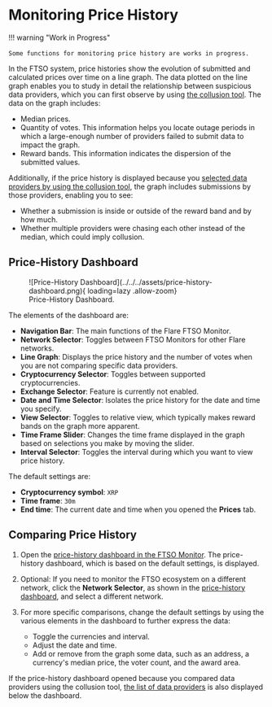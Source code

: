 # Monitoring Price History

!!! warning "Work in Progress"

    Some functions for monitoring price history are works in progress.

In the FTSO system, price histories show the evolution of submitted and calculated prices over time on a line graph.
The data plotted on the line graph enables you to study in detail the relationship between suspicious data providers, which you can first observe by using [the collusion tool](./exploring-collusion.md).
The data on the graph includes:

* Median prices.
* Quantity of votes.
  This information helps you locate outage periods in which a large-enough number of providers failed to submit data to impact the graph.
* Reward bands.
  This information indicates the dispersion of the submitted values.

Additionally, if the price history is displayed because you [selected data providers by using the collusion tool](./exploring-collusion.md), the graph includes submissions by those providers, enabling you to see:

* Whether a submission is inside or outside of the reward band and by how much.
* Whether multiple providers were chasing each other instead of the median, which could imply collusion.

## Price-History Dashboard

<figure markdown>
![Price-History Dashboard](../../../assets/price-history-dashboard.png){ loading=lazy .allow-zoom}
<figcaption>Price-History Dashboard.</figcaption>
</figure>

The elements of the dashboard are:

* **Navigation Bar**: The main functions of the Flare FTSO Monitor.
* **Network Selector**: Toggles between FTSO Monitors for other Flare networks.
* **Line Graph**: Displays the price history and the number of votes when you are not comparing specific data providers.
* **Cryptocurrency Selector**: Toggles between supported cryptocurrencies.
* **Exchange Selector**: Feature is currently not enabled.
* **Date and Time Selector**: Isolates the price history for the date and time you specify.
* **View Selector**: Toggles to relative view, which typically makes reward bands on the graph more apparent.
* **Time Frame Slider**: Changes the time frame displayed in the graph based on selections you make by moving the slider.
* **Interval Selector**: Toggles the interval during which you want to view price history.

The default settings are:

* **Cryptocurrency symbol**: `XRP`
* **Time frame**: `30m`
* **End time**: The current date and time when you opened the **Prices** tab.

## Comparing Price History

1. Open the [price-history dashboard in the FTSO Monitor](https://flare-ftso-monitor.flare.network/price).
The price-history dashboard, which is based on the default settings, is displayed.
2. Optional: If you need to monitor the FTSO ecosystem on a different network, click the **Network Selector**, as shown in the [price-history dashboard](#price-history-dashboard), and select a different network.
3. For more specific comparisons, change the default settings by using the various elements in the dashboard to further express the data:

      * Toggle the currencies and interval.
      * Adjust the date and time.
      * Add or remove from the graph some data, such as an address, a currency's median price, the voter count, and the award area.

If the price-history dashboard opened because you compared data providers using the collusion tool, [the list of data providers](exploring-collusion.md#comparing-price-history) is also displayed below the dashboard.
